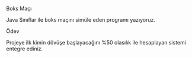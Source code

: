 Boks Maçı

Java Sınıflar ile boks maçını simüle eden programı yazıyoruz.


Ödev

Projeye ilk kimin dövüşe başlayacağını %50 olasılık ile hesaplayan sistemi entegre ediniz.
